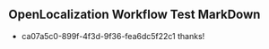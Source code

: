 ## OpenLocalization Workflow Test MarkDown
* ca07a5c0-899f-4f3d-9f36-fea6dc5f22c1 
thanks!<!--HONumber=Mar16_HO4-->
